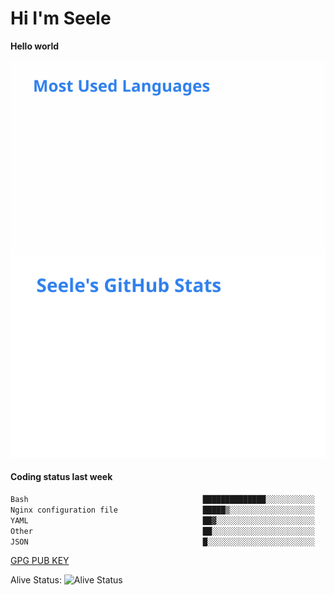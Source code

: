 <h1>Hi I'm Seele</h1>

<b>Hello world</b>

<img src='/assets/top-langs.svg' alt="Seele's github langs"> <img src='/assets/stats.svg' alt="Seele's github stats" >

<h4>Coding status last week </h4>

<!--START_SECTION:waka-->

```txt
Bash                                       ██████████████░░░░░░░░░░░   56.45 %
Nginx configuration file                   █████▒░░░░░░░░░░░░░░░░░░░   21.45 %
YAML                                       ██▓░░░░░░░░░░░░░░░░░░░░░░   10.54 %
Other                                      ██░░░░░░░░░░░░░░░░░░░░░░░   07.57 %
JSON                                       █░░░░░░░░░░░░░░░░░░░░░░░░   03.84 %
```

<!--END_SECTION:waka-->

[GPG PUB KEY](https://keys.openpgp.org/vks/v1/by-fingerprint/3FCE91BF5B9666B55B67213C4C57B7824A5B6680)

Alive Status: ![Alive Status](https://hc.dvd.moe/b/2/8b44cecc-1f43-4449-9b4b-9c7fd754673c.svg)
